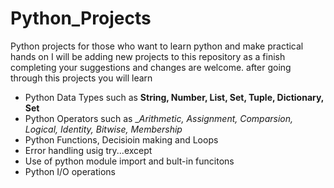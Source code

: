 # Python_Projects
Python projects for those who want to learn python and make practical hands on
I will be adding new projects to this repository as a finish completing
your suggestions and changes are welcome.
after going through this projects you will learn
* Python Data Types such as __String, Number, List, Set, Tuple, Dictionary, Set__
* Python Operators such as __Arithmetic, Assignment, Comparsion,  Logical, Identity, Bitwise, Membership_
* Python Functions, Decisioin making and Loops
* Error handling usig try...except
* Use of python module import and bult-in funcitons
* Python I/O operations
